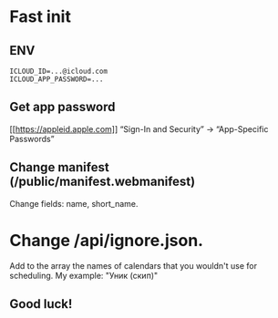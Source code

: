 # Fast init
## ENV
```
ICLOUD_ID=...@icloud.com
ICLOUD_APP_PASSWORD=...
```
## Get app password
[[https://appleid.apple.com]]
“Sign-In and Security” → “App-Specific Passwords”

## Change manifest (/public/manifest.webmanifest)
Change fields: name, short_name.

# Change /api/ignore.json.
Add to the array the names of calendars that you wouldn't use for scheduling.
My example: "Уник (скип)"

## Good luck!

